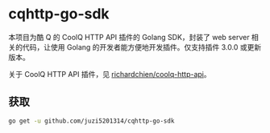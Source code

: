 # cqhttp-go-sdk

本项目为酷 Q 的 CoolQ HTTP API 插件的 Golang SDK，封装了 web server 相关的代码，让使用 Golang 的开发者能方便地开发插件。仅支持插件 3.0.0 或更新版本。

关于 CoolQ HTTP API 插件，见 [richardchien/coolq-http-api](https://github.com/richardchien/coolq-http-api)。

## 获取
```bash
go get -u github.com/juzi5201314/cqhttp-go-sdk
```
